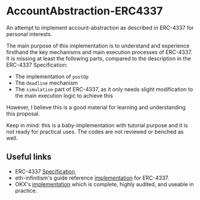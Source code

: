 # AccountAbstraction-ERC4337
An attempt to implement account-abstraction as described in ERC-4337 for personal interests.

The main purpose of this implementation is to understand and experience firsthand the key mechanisms and main execution processes of ERC-4337. It is missing at least the following parts, compared to the description in the ERC-4337 Specification:

- The implementation of `postOp`
- The `deadline` mechanism
- The `simulation` part of ERC-4337, as it only needs slight modification to the main execution logic to achieve this

However, I believe this is a good material for learning and understanding this proposal.

Keep in mind: this is a baby-implementation with tutorial purpose and it is not ready for practical uses. The codes are not reviewed or benched as well.

## Useful links

- ERC-4337 [Specification](https://eips.ethereum.org/EIPS/eip-4337).
- eth-infinitism's guide reference [implementation](https://github.com/eth-infinitism/account-abstraction) for ERC-4337.
- OKX's [implementation](https://github.com/okx/AccountAbstraction) which is complete, highly audited, and useable in practice.